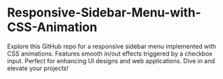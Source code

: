 # Responsive-Sidebar-Menu-with-CSS-Animation
Explore this GitHub repo for a responsive sidebar menu implemented with CSS animations. Features smooth in/out effects triggered by a checkbox input. Perfect for enhancing UI designs and web applications. Dive in and elevate your projects!
